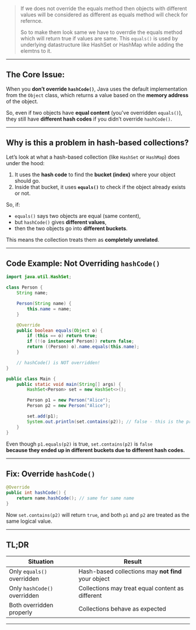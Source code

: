 > If we does not override the equals method then objects with different values will be considered as different as equals method will check for refernce. 
> 
> So to make them look same we have to overrdie the equals method which will return true if values are same. This `equals()` is used by underlying datastructure like HashSet or HashMap while adding the elemtns to it. 

---

## **The Core Issue:**

When you **don’t override `hashCode()`**, Java uses the default implementation from the `Object` class, which returns a value based on the **memory address** of the object.

So, even if two objects have **equal content** (you've overridden `equals()`), they still have **different hash codes** if you didn’t override `hashCode()`.

---

## **Why is this a problem in hash-based collections?**

Let’s look at what a hash-based collection (like `HashSet` or `HashMap`) does under the hood:

1. It uses the **hash code** to find the **bucket (index)** where your object should go.
2. Inside that bucket, it uses **`equals()`** to check if the object already exists or not.

So, if:
- `equals()` says two objects are equal (same content),
- but `hashCode()` gives **different values**,
- then the two objects go into **different buckets**.

This means the collection treats them as **completely unrelated**.

---

## **Code Example: Not Overriding `hashCode()`**

```java
import java.util.HashSet;

class Person {
    String name;

    Person(String name) {
        this.name = name;
    }

    @Override
    public boolean equals(Object o) {
        if (this == o) return true;
        if (!(o instanceof Person)) return false;
        return ((Person) o).name.equals(this.name);
    }

    // hashCode() is NOT overridden!
}

public class Main {
    public static void main(String[] args) {
        HashSet<Person> set = new HashSet<>();

        Person p1 = new Person("Alice");
        Person p2 = new Person("Alice");

        set.add(p1);
        System.out.println(set.contains(p2)); // false - this is the problem
    }
}
```

Even though `p1.equals(p2)` is true, `set.contains(p2)` is `false`  
**because they ended up in different buckets due to different hash codes.**

---

## **Fix: Override `hashCode()`**

```java
@Override
public int hashCode() {
    return name.hashCode(); // same for same name
}
```

Now `set.contains(p2)` will return `true`, and both `p1` and `p2` are treated as the same logical value.

---

## **TL;DR**
| Situation                        | Result                                         |
|----------------------------------|------------------------------------------------|
| Only `equals()` overridden       | Hash-based collections may **not find** your object |
| Only `hashCode()` overridden     | Collections may treat equal content as different |
| Both overridden properly         | Collections behave as expected                |

---
